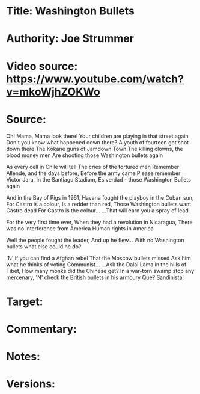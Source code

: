 # Title: Washington Bullets

# Authority: Joe Strummer

# Video source: https://www.youtube.com/watch?v=mkoWjhZOKWo

# Source:

Oh! Mama, Mama look there!
Your children are playing in that street again
Don't you know what happened down there?
A youth of fourteen got shot down there
The Kokane guns of Jamdown Town
The killing clowns, the blood money men
Are shooting those Washington bullets again

As every cell in Chile will tell
The cries of the tortured men
Remember Allende, and the days before,
Before the army came
Please remember Victor Jara,
In the Santiago Stadium,
Es verdad - those Washington Bullets again 

<!-- Is the line above actually 'it was Washington Bullets again'? -->

And in the Bay of Pigs in 1961,
Havana fought the playboy in the Cuban sun,
For Castro is a colour,
Is a redder than red,
Those Washington bullets want Castro dead
For Castro is the colour...
...That will earn you a spray of lead

For the very first time ever,
When they had a revolution in Nicaragua,
There was no interference from America
Human rights in America

Well the people fought the leader,
And up he flew...
With no Washington bullets what else could he do?

'N' if you can find a Afghan rebel
That the Moscow bullets missed
Ask him what he thinks of voting Communist...
...Ask the Dalai Lama in the hills of Tibet,
How many monks did the Chinese get?
In a war-torn swamp stop any mercenary,
'N' check the British bullets in his armoury
Que?
Sandinista!
# Target:  

# Commentary:  

# Notes:  

# Versions:  